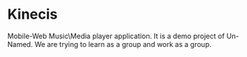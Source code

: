 # Kinecis
Mobile-Web Music\Media player application. It is a demo project of Un-Named. We are trying to learn as a group and work as a group.
